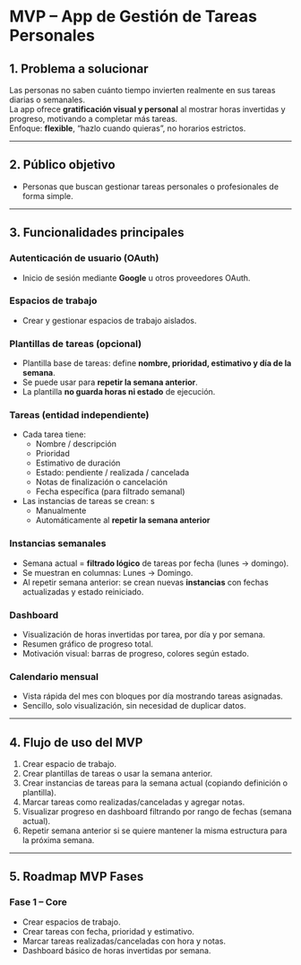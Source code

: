 # MVP – App de Gestión de Tareas Personales

## 1. Problema a solucionar
Las personas no saben cuánto tiempo invierten realmente en sus tareas diarias o semanales.  
La app ofrece **gratificación visual y personal** al mostrar horas invertidas y progreso, motivando a completar más tareas.  
Enfoque: **flexible**, “hazlo cuando quieras”, no horarios estrictos.

---

## 2. Público objetivo
- Personas que buscan gestionar tareas personales o profesionales de forma simple.  
---

## 3. Funcionalidades principales

### Autenticación de usuario (OAuth)

- Inicio de sesión mediante **Google** u otros proveedores OAuth.  

### Espacios de trabajo
- Crear y gestionar espacios de trabajo aislados.  

### Plantillas de tareas (opcional)
- Plantilla base de tareas: define **nombre, prioridad, estimativo y día de la semana**.  
- Se puede usar para **repetir la semana anterior**.  
- La plantilla **no guarda horas ni estado** de ejecución.

### Tareas (entidad independiente)
- Cada tarea tiene:  
  - Nombre / descripción  
  - Prioridad  
  - Estimativo de duración  
  - Estado: pendiente / realizada / cancelada  
  - Notas de finalización o cancelación  
  - Fecha específica (para filtrado semanal)  
- Las instancias de tareas se crean:  s
  - Manualmente  
  - Automáticamente al **repetir la semana anterior**  

### Instancias semanales
- Semana actual = **filtrado lógico** de tareas por fecha (lunes → domingo).  
- Se muestran en columnas: Lunes → Domingo.  
- Al repetir semana anterior: se crean nuevas **instancias** con fechas actualizadas y estado reiniciado.

### Dashboard
- Visualización de horas invertidas por tarea, por día y por semana.  
- Resumen gráfico de progreso total.  
- Motivación visual: barras de progreso, colores según estado.

### Calendario mensual
- Vista rápida del mes con bloques por día mostrando tareas asignadas.  
- Sencillo, solo visualización, sin necesidad de duplicar datos.

---

## 4. Flujo de uso del MVP
1. Crear espacio de trabajo.  
2. Crear plantillas de tareas o usar la semana anterior.  
3. Crear instancias de tareas para la semana actual (copiando definición o plantilla).  
4. Marcar tareas como realizadas/canceladas y agregar notas.  
5. Visualizar progreso en dashboard filtrando por rango de fechas (semana actual).  
6. Repetir semana anterior si se quiere mantener la misma estructura para la próxima semana.

---

## 5. Roadmap MVP Fases

### Fase 1 – Core
- Crear espacios de trabajo.  
- Crear tareas con fecha, prioridad y estimativo.  
- Marcar tareas realizadas/canceladas con hora y notas.  
- Dashboard básico de horas invertidas por semana.  

